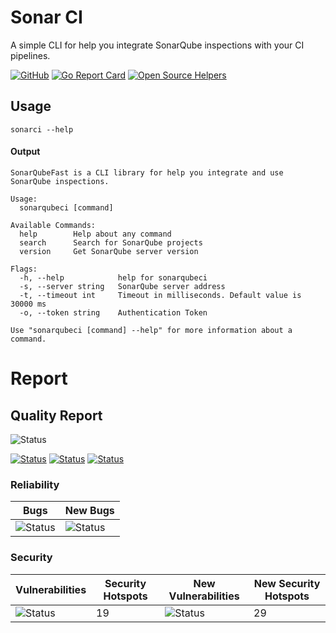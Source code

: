 # Sonar CI
A simple CLI for help you integrate SonarQube inspections with your CI pipelines.

[![GitHub](https://img.shields.io/github/license/odair-pedro/sonarci)](https://github.com/odair-pedro/sonarci/blob/master/LICENSE)
[![Go Report Card](https://goreportcard.com/badge/github.com/odair-pedro/sonarci)](https://goreportcard.com/report/github.com/odair-pedro/sonarci)
[![Open Source Helpers](https://www.codetriage.com/odair-pedro/sonarci/badges/users.svg)](https://www.codetriage.com/odair-pedro/sonarci)

## Usage
```
sonarci --help
```

#### Output
```
SonarQubeFast is a CLI library for help you integrate and use SonarQube inspections.

Usage:
  sonarqubeci [command]

Available Commands:
  help        Help about any command
  search      Search for SonarQube projects
  version     Get SonarQube server version

Flags:
  -h, --help            help for sonarqubeci
  -s, --server string   SonarQube server address
  -t, --timeout int     Timeout in milliseconds. Default value is 30000 ms
  -o, --token string    Authentication Token

Use "sonarqubeci [command] --help" for more information about a command.

```

# Report

## Quality Report
![Status](https://img.shields.io/badge/Status-Failed-Red?style=for-the-badge)

[![Status](https://img.shields.io/badge/B-Security%20rating%20on%20New%20Code-red?style=for-the-badge)](https://www.google.com)
[![Status](https://img.shields.io/badge/22.5%25-coverage%20on%20new%20code-red?style=for-the-badge)](https://www.google.com)
[![Status](https://img.shields.io/badge/22.1%25-coverage-red?style=for-the-badge)](https://www.google.com)

### Reliability
| Bugs | New Bugs |
|-|-|
|![Status](https://img.shields.io/badge/A-0-Green?style=for-the-badge)|![Status](https://img.shields.io/badge/A-0-Green?style=for-the-badge)|

### Security
| Vulnerabilities | Security Hotspots | New Vulnerabilities | New Security Hotspots |
|-|-|-|-|
|![Status](https://img.shields.io/badge/B-1-brightgreen?style=for-the-badge)|19|![Status](https://img.shields.io/badge/C-10-yellow?style=for-the-badge)|29



